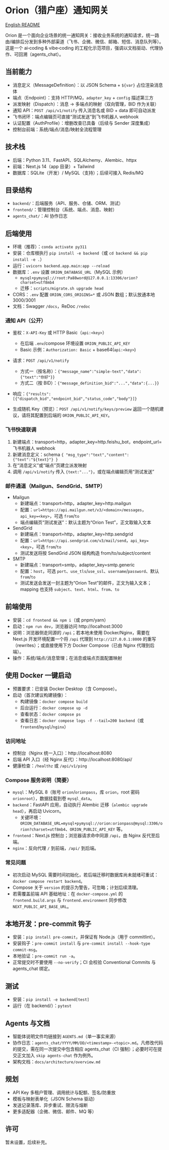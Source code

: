 # Orion（猎户座）通知网关

[English README](README.md)

Orion 是一个面向企业场景的统一通知网关：接收业务系统的通知请求，统一路由/编排后分发到多种外部渠道（飞书、企微、微信、邮箱、短信、消息队列等）。这是一个 ai‑coding & vibe‑coding 的工程化示范项目，强调以文档驱动、代理协作、可回溯（agents_chat）。

## 当前能力

- 消息定义（MessageDefinition）：以 JSON Schema + `${var}` 占位渲染消息体
- 端点（Endpoint）：支持 HTTP/MQ，`adapter_key` + `config` 描述第三方
- 派发映射（Dispatch）：消息 → 多端点的映射（双向管理，BID 作为关联）
- 通知 API：`POST /api/v1/notify` 传入消息名或 BID + data 即可自动派发
- 飞书闭环：端点编辑页可直接“测试发送”到飞书机器人 webhook
- 认证配置（AuthProfile）：增删改查已具备（后续与 Sender 深度集成）
- 控制台前端：系统/端点/消息/映射全流程管理

## 技术栈

- 后端：Python 3.11、FastAPI、SQLAlchemy、Alembic、httpx
- 前端：Next.js 14（app 目录）+ Tailwind
- 数据库：SQLite（开发）/ MySQL（支持）；后续可接入 Redis/MQ

## 目录结构

- `backend/`：后端服务（API、服务、仓储、ORM、测试）
- `frontend/`：管理控制台（系统、端点、消息、映射）
- `agents_chat/`：AI 协作日志

## 后端使用

- 环境（推荐）：`conda activate py311`
- 安装：仓库根执行 `pip install -e backend`（或 `cd backend && pip install -e .`）
- 运行：`uvicorn backend.app.main:app --reload`
- 数据库：`.env` 设置 `ORION_DATABASE_URL`（MySQL 示例）
  - `mysql+pymysql://root:Pa88word@127.0.0.1:13306/orion?charset=utf8mb4`
  - 迁移：`scripts/migrate.sh upgrade head`
- CORS：`.env` 配置 `ORION_CORS_ORIGINS=*` 或 JSON 数组；默认放通本地 3000/3001
- 文档：Swagger `/docs`，ReDoc `/redoc`

### 通知 API（公开）

- 鉴权：`X-API-Key` 或 HTTP Basic（`api:<key>`）
  - 在后端 `.env`/compose 环境设置 `ORION_PUBLIC_API_KEY`
  - Basic 示例：`Authorization: Basic` + base64(`api:<key>`)
- 请求：`POST /api/v1/notify`
  - 方式一（按名称）：`{"message_name":"simple-text","data":{"text":"你好"}}`
  - 方式二（按 BID）：`{"message_definition_bid":"...","data":{...}}`
- 响应：`{"results":[{"dispatch_bid","endpoint_bid","status_code","body"}]}`

- 生成随机 Key（预览）：`POST /api/v1/notify/keys/preview` 返回一个随机建议，请将其配置到后端的 `ORION_PUBLIC_API_KEY`。

### 飞书快速联调

1. 新建端点：transport=http，adapter_key=http.feishu_bot，endpoint_url=飞书机器人 webhook
2. 新建消息定义：schema `{ "msg_type":"text","content":{"text":"${text}"} }`
3. 在“消息定义”或“端点”页建立派发映射
4. 调用 `/api/v1/notify` 传入 `{text:"..."}`，或在端点编辑页用“测试发送”

### 邮件通道（Mailgun、SendGrid、SMTP）

- Mailgun
  - 新建端点：transport=http，adapter_key=http.mailgun
  - 配置：`url=https://api.mailgun.net/v3/<domain>/messages`，`api_key=<key>`，可选 `from`/`to`
  - 端点编辑页“测试发送”：默认主题为“Orion Test”，正文取输入文本
- SendGrid
  - 新建端点：transport=http，adapter_key=http.sendgrid
  - 配置：`url=https://api.sendgrid.com/v3/mail/send`，`api_key=<key>`，可选 `from`/`to`
  - 测试发送将按 SendGrid JSON 结构构造 from/to/subject/content
- SMTP
  - 新建端点：transport=smtp，adapter_key=smtp.generic
  - 配置：`host`，可选 `port`、`use_tls`/`use_ssl`、`username`/`password`、默认 `from`/`to`
  - 测试发送会发送一封主题为“Orion Test”的邮件，正文为输入文本；mapping 也支持 `subject`、`text`、`html`、`from`、`to`

## 前端使用

- 安装：`cd frontend && npm i`（或 pnpm/yarn）
- 启动：`npm run dev`，浏览器访问 http://localhost:3000
- 说明：浏览器侧走同源的 `/api`；若本地未使用 Docker/Nginx，需要在 Next.js 开发环境配置一个将 `/api` 代理到 `http://127.0.0.1:8000` 的重写（rewrites）；或直接使用下方 Docker Compose（已由 Nginx 代理到后端）。
- 操作：系统/端点/消息管理；在消息或端点页面配置映射

## 使用 Docker 一键启动

- 预置要求：已安装 Docker Desktop（含 Compose）。
- 启动（首次建议构建镜像）：
  - 构建镜像：`docker compose build`
  - 后台运行：`docker compose up -d`
  - 查看状态：`docker compose ps`
  - 查看日志：`docker compose logs -f --tail=200 backend`（或 `frontend`/`mysql`/`nginx`）

### 访问地址

- 控制台（Nginx 统一入口）：http://localhost:8080
- 后端 API 入口（经 Nginx 反代）：http://localhost:8080/api/
- 健康检查：`/healthz` 或 `/api/v1/ping`

### Compose 服务说明（简要）

- `mysql`：MySQL 8（账号 `orion`/`orionpass`，库 `orion`，root 密码 `orionroot`），数据挂载到卷 `mysql_data`。
- `backend`：FastAPI 应用，自动执行 Alembic 迁移（`alembic upgrade head`），再启动 Uvicorn。
  - 关键环境：`ORION_DATABASE_URL=mysql+pymysql://orion:orionpass@mysql:3306/orion?charset=utf8mb4`、`ORION_PUBLIC_API_KEY` 等。
- `frontend`：Next.js 控制台；浏览器请求命中同源 `/api`，由 Nginx 反代至后端。
- `nginx`：反向代理 `/` 到前端，`/api/` 到后端。

### 常见问题

- 初次启动 MySQL 需要时间初始化，若后端迁移时数据库尚未就绪可重试：`docker compose restart backend`。
- Compose 关于 `version` 的提示为警告，可忽略；计划后续清理。
- 若需覆盖前端 API 基础地址：在 `docker-compose.yml` 的 `frontend.build.args` 与 `frontend.environment` 同步修改 `NEXT_PUBLIC_API_BASE_URL`。

## 本地开发：pre-commit 钩子

- 安装：`pip install pre-commit`，并保证有 Node.js（用于 commitlint）。
- 安装钩子：`pre-commit install` 与 `pre-commit install --hook-type commit-msg`。
- 本地验证：`pre-commit run -a`。
- 正常提交时不要使用 `--no-verify`；CI 会校验 Conventional Commits 与 agents_chat 绑定。

## 测试

- 安装：`pip install -e backend[test]`
- 运行（在 backend/）：`pytest`

## Agents 与文档

- 智能体说明文件均链接到 `AGENTS.md`（单一事实来源）
- 协作日志：`agents_chat/YYYY/MM/DD/<timestamp>-<topic>.md`。凡修改代码的提交，需在同一次提交中包含相应 agents_chat（CI 强制）；必要时可在提交正文加入 `skip agents-chat` 作为例外。
- 架构文档：`docs/architecture/overview.md`

## 规划

- API Key 多租户管理、调用统计与配额、签名/防重放
- 模板与映射表单化（JSON Schema 驱动）
- 发送记录落库、异步重试、限流与熔断
- 更多适配器（企微、微信、邮件、MQ 等）

## 许可

暂未设置，后续补充。
